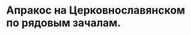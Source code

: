 # Апракос на Церковнославянском по рядовым зачалам.

<script>
	window.location.href= '../dist'
</script>